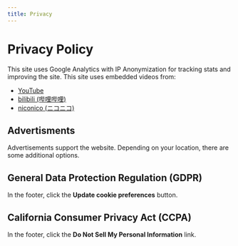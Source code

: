 ```yaml
---
title: Privacy
---
```


# Privacy Policy

This site uses Google Analytics with IP Anonymization for tracking stats and improving the site.
This site uses embedded videos from:

- [YouTube](https://www.youtube.com)
- [bilibili (哔哩哔哩)](https://www.bilibili.com/)
- [niconico (ニコニコ)](https://www.nicovideo.jp/)


## Advertisments

Advertisements support the website.
Depending on your location, there are some additional options.


## General Data Protection Regulation (GDPR)

In the footer, click the **Update cookie preferences** button.


## California Consumer Privacy Act (CCPA)

In the footer, click the **Do Not Sell My Personal Information** link.
